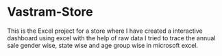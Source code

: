 # Vastram-Store
This is the Excel project for a store where I have created a interactive dashboard using excel with the help of raw data I tried to trace the annual sale gender wise, state wise and age group wise in microsoft excel.
